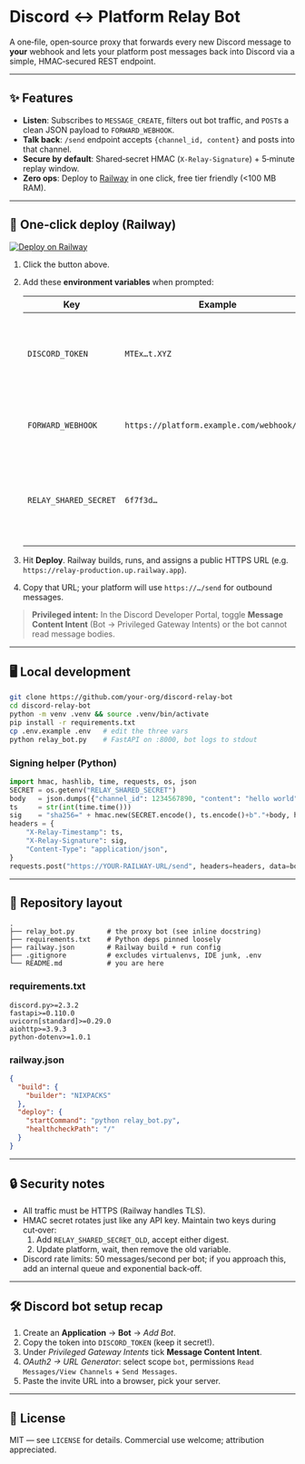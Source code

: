 # Discord ↔ Platform **Relay Bot**

A one‑file, open‑source proxy that forwards every new Discord message to **your** webhook and lets your platform post messages back into Discord via a simple, HMAC‑secured REST endpoint.

---

## ✨ Features
* **Listen**: Subscribes to `MESSAGE_CREATE`, filters out bot traffic, and `POST`s a clean JSON payload to `FORWARD_WEBHOOK`.
* **Talk back**: `/send` endpoint accepts `{channel_id, content}` and posts into that channel.
* **Secure by default**: Shared‑secret HMAC (`X‑Relay‑Signature`) + 5‑minute replay window.
* **Zero ops**: Deploy to [Railway](https://railway.app) in one click, free tier friendly (<100 MB RAM).

---

## 🚀 One‑click deploy (Railway)
[![Deploy on Railway](https://railway.app/button.svg)](https://railway.app/new/template?templateRepo=https://github.com/your-org/discord-relay-bot)

1. Click the button above.  
2. Add these **environment variables** when prompted:

   | Key | Example | Notes |
   |-----|---------|-------|
   | `DISCORD_TOKEN` | `MTEx…t.XYZ` | From *Bot → Reset Token* in the Discord Developer Portal. |
   | `FORWARD_WEBHOOK` | `https://platform.example.com/webhook/abc` | Your platform’s incoming webhook URL. |
   | `RELAY_SHARED_SECRET` | `6f7f3d…` | 32‑byte random hex; generate with `openssl rand -hex 32`. |

3. Hit **Deploy**. Railway builds, runs, and assigns a public HTTPS URL (e.g. `https://relay-production.up.railway.app`).  
4. Copy that URL; your platform will use `https://…/send` for outbound messages.

> **Privileged intent:** In the Discord Developer Portal, toggle **Message Content Intent** (Bot → Privileged Gateway Intents) or the bot cannot read message bodies.

---

## 🖥️ Local development
~~~bash
git clone https://github.com/your-org/discord-relay-bot
cd discord-relay-bot
python -m venv .venv && source .venv/bin/activate
pip install -r requirements.txt
cp .env.example .env   # edit the three vars
python relay_bot.py    # FastAPI on :8000, bot logs to stdout
~~~

### Signing helper (Python)
~~~python
import hmac, hashlib, time, requests, os, json
SECRET = os.getenv("RELAY_SHARED_SECRET")
body   = json.dumps({"channel_id": 1234567890, "content": "hello world"}).encode()
ts     = str(int(time.time()))
sig    = "sha256=" + hmac.new(SECRET.encode(), ts.encode()+b"."+body, hashlib.sha256).hexdigest()
headers = {
    "X-Relay-Timestamp": ts,
    "X-Relay-Signature": sig,
    "Content-Type": "application/json",
}
requests.post("https://YOUR-RAILWAY-URL/send", headers=headers, data=body)
~~~

---

## 📂 Repository layout
```
.
├── relay_bot.py        # the proxy bot (see inline docstring)
├── requirements.txt    # Python deps pinned loosely
├── railway.json        # Railway build + run config
├── .gitignore          # excludes virtualenvs, IDE junk, .env
└── README.md           # you are here
```

### requirements.txt
~~~text
discord.py>=2.3.2
fastapi>=0.110.0
uvicorn[standard]>=0.29.0
aiohttp>=3.9.3
python-dotenv>=1.0.1
~~~

### railway.json
~~~json
{
  "build": {
    "builder": "NIXPACKS"
  },
  "deploy": {
    "startCommand": "python relay_bot.py",
    "healthcheckPath": "/"
  }
}
~~~

---

## 🔒 Security notes
* All traffic must be HTTPS (Railway handles TLS).
* HMAC secret rotates just like any API key. Maintain two keys during cut‑over:
  1. Add `RELAY_SHARED_SECRET_OLD`, accept either digest.
  2. Update platform, wait, then remove the old variable.
* Discord rate limits: 50 messages/second per bot; if you approach this, add an internal queue and exponential back‑off.

---

## 🛠️ Discord bot setup recap
1. Create an **Application** → **Bot** → *Add Bot*.
2. Copy the token into `DISCORD_TOKEN` (keep it secret!).
3. Under *Privileged Gateway Intents* tick **Message Content Intent**.
4. *OAuth2 → URL Generator*: select scope `bot`, permissions `Read Messages/View Channels` + `Send Messages`.
5. Paste the invite URL into a browser, pick your server.

---

## 📜 License
MIT — see `LICENSE` for details. Commercial use welcome; attribution appreciated.
